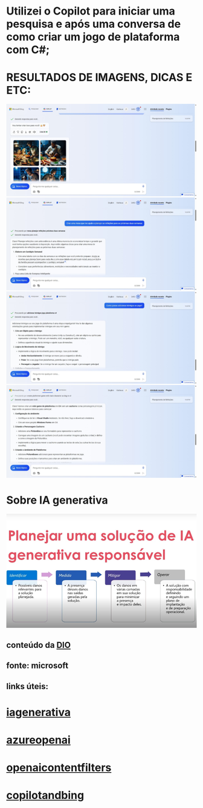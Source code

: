 # Utilizei o Copilot para iniciar uma pesquisa e após uma conversa de como criar um jogo de plataforma com C#;

# RESULTADOS DE IMAGENS, DICAS E ETC:
<img src="Captura da Web_5-2-2024_223914_www.bing.com.jpeg">
<img src="Captura da Web_5-2-2024_223936_www.bing.com.jpeg">
<img src="Captura da Web_5-2-2024_224023_www.bing.com.jpeg">
<img src="Captura da Web_5-2-2024_22405_www.bing.com.jpeg">

# Sobre IA generativa 
<img src="Captura da Web_5-2-2024_22721_web.dio.me.jpeg">



## conteúdo da [DIO]()
## fonte: microsoft

## links úteis: 
# [iagenerativa](https://microsoftlearning.github.io/mslearn-ai-fundamentals/Instructions/Labs/12-generative-ai.html)
# [azureopenai](https://microsoftlearning.github.io/mslearn-ai-fundamentals/Instructions/Labs/13-azure-openai.html)
# [openaicontentfilters](https://microsoftlearning.github.io/mslearn-ai-fundamentals/Instructions/Labs/14-azure-openai-content-filters.html)
# [copilotandbing](https://www.bing.com/search?toncp=0&form=NTPCHB&q=Bing+AI&showconv=1)
 

